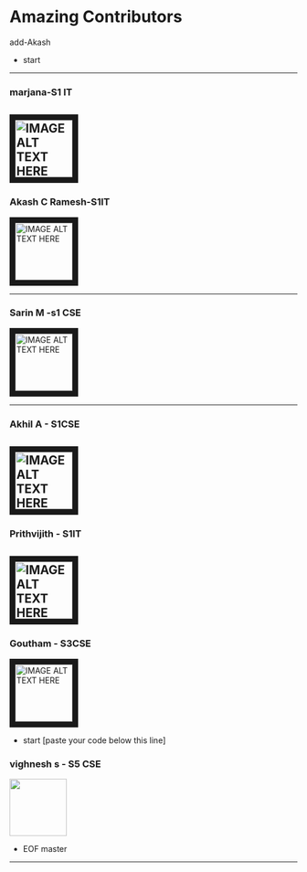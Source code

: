
# Amazing Contributors 

 add-Akash
- start
-----

### marjana-S1 IT
<img src="https://images.pexels.com/photos/1110670/pexels-photo-1110670.jpeg?auto=compress&cs=tinysrgb&dpr=2&h=650&w=940" 
alt="IMAGE ALT TEXT HERE" width="100" height="100" border="10" />
------

### Akash C Ramesh-S1IT
<img src="https://scontent.fmaa8-1.fna.fbcdn.net/v/t1.0-9/fr/cp0/e15/q65/46817194_763885257277877_3068183426327642112_o.jpg?_nc_cat=105&efg=eyJpIjoiYiJ9&_nc_oc=AQlfoFcxDgOPb5A6YtCX1C7uxC5_BIMaE-256AhCBxOxUn5DM4sXvtyGXlsnAgmNtgQ&_nc_ht=scontent.fmaa8-1.fna&oh=b3eeb098946dbbda39a3728396e71e66&oe=5E2EC1F8" 
alt="IMAGE ALT TEXT HERE" width="100" height="100" border="10" />


------
### Sarin M -s1 CSE
<img src="https://images.pexels.com/photos/1110670/pexels-photo-1110670.jpeg?auto=compress&cs=tinysrgb&dpr=2&h=650&w=940" 
alt="IMAGE ALT TEXT HERE" width="100" height="100" border="10" />

------
### Akhil A - S1CSE
<img src="https://images.pexels.com/photos/1181298/pexels-photo-1181298.jpeg?auto=compress&cs=tinysrgb&dpr=2&h=650&w=940" 
alt="IMAGE ALT TEXT HERE" width="100" height="100" border="10" />
------

### Prithvijith - S1IT
<img src="https://images.pexels.com/photos/1110670/pexels-photo-1110670.jpeg?auto=compress&cs=tinysrgb&dpr=2&h=650&w=940" 
alt="IMAGE ALT TEXT HERE" width="100" height="100" border="10" />
-----------
### Goutham - S3CSE
<img src="https://images.pexels.com/photos/1110670/pexels-photo-1110670.jpeg?auto=compress&cs=tinysrgb&dpr=2&h=650&w=940" 
alt="IMAGE ALT TEXT HERE" width="100" height="100" border="10" />


- start [paste your code below this line]
### vighnesh s - S5 CSE
<Img src= "https://scontent.fmaa8-1.fna.fbcdn.net/v/t1.0-0/cp0/e15/q65/p370x247/56173238_2136785283072198_7014739208589803520_n.jpg?_nc_cat=104&efg=eyJpIjoiYiJ9&_nc_oc=AQlmdAbumfCjo7DqrD4DXzNHplcUrMkD2jbDRyt3_hIOGDaeam1josJ8eVgJhMwYCCA&_nc_ht=scontent.fmaa8-1.fna&oh=d1a449630aa84149d70fdc90471344a3&oe=5E38E1E1"
width = "100"
height = "100"
/>

- EOF
 master
--------

